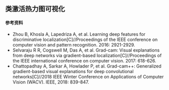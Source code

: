 ## 类激活热力图可视化







#### 参考资料

- Zhou B, Khosla A, Lapedriza A, et al. Learning deep features for discriminative localization[C]//Proceedings of the IEEE conference on computer vision and pattern recognition. 2016: 2921-2929.
- Selvaraju R R, Cogswell M, Das A, et al. Grad-cam: Visual explanations from deep networks via gradient-based localization[C]//Proceedings of the IEEE international conference on computer vision. 2017: 618-626.
- Chattopadhay A, Sarkar A, Howlader P, et al. Grad-cam++: Generalized gradient-based visual explanations for deep convolutional networks[C]//2018 IEEE Winter Conference on Applications of Computer Vision (WACV). IEEE, 2018: 839-847.